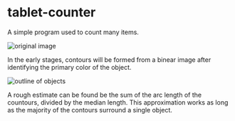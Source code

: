 # tablet-counter

A simple program used to count many items.

![original image](https://github.com/quinson/tablet-counter/blob/master/img/original.gif)

In the early stages, contours will be formed from a binear image after identifying the primary color of the object.

![outline of objects](https://github.com/quinson/tablet-counter/blob/master/img/drawing.gif)

A rough estimate can be found be the sum of the arc length of the countours, divided by the median length. This approximation works as long as the majority of the contours surround a single object.
